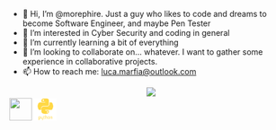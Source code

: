 - 👋 Hi, I’m @morephire. Just a guy who likes to code and dreams to become Software Engineer, and maybe Pen Tester 
- 👀 I’m interested in Cyber Security and coding in general
- 🌱 I’m currently learning a bit of everything
- 💞️ I’m looking to collaborate on... whatever. I want to gather some experience in collaborative projects.
- 📫 How to reach me: luca.marfia@outlook.com 

<div id="badges" align="center">
  <a href="https://www.linkedin.com/in/luca-marfia-5973491ba/">
    <img src="https://img.shields.io/badge/linkedin-%230077B5.svg?style=for-the-badge&logo=linkedin&logoColor=white"/>
  </a>
</div>

<div id="languages and tools">
  <img src="https://github.com/devicons/devicon/blob/master/icons/csharp/csharp-plain.original" width="40" height="40"/>
  <img src="https://raw.githubusercontent.com/devicons/devicon/master/icons/python/python-plain-wordmark.svg" width="40" height="40"/>
</div>


<!---
morephire/morephire is a ✨ special ✨ repository because its `README.md` (this file) appears on your GitHub profile.
You can click the Preview link to take a look at your changes.
--->
